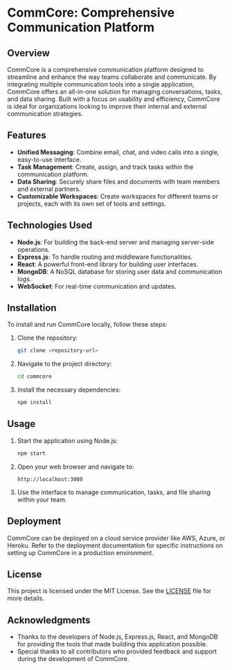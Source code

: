 
# CommCore: Comprehensive Communication Platform

## Overview

CommCore is a comprehensive communication platform designed to streamline and enhance the way teams collaborate and communicate. By integrating multiple communication tools into a single application, CommCore offers an all-in-one solution for managing conversations, tasks, and data sharing. Built with a focus on usability and efficiency, CommCore is ideal for organizations looking to improve their internal and external communication strategies.

## Features

- **Unified Messaging**: Combine email, chat, and video calls into a single, easy-to-use interface.
- **Task Management**: Create, assign, and track tasks within the communication platform.
- **Data Sharing**: Securely share files and documents with team members and external partners.
- **Customizable Workspaces**: Create workspaces for different teams or projects, each with its own set of tools and settings.

## Technologies Used

- **Node.js**: For building the back-end server and managing server-side operations.
- **Express.js**: To handle routing and middleware functionalities.
- **React**: A powerful front-end library for building user interfaces.
- **MongoDB**: A NoSQL database for storing user data and communication logs.
- **WebSocket**: For real-time communication and updates.

## Installation

To install and run CommCore locally, follow these steps:

1. Clone the repository:
   ```bash
   git clone <repository-url>
   ```
2. Navigate to the project directory:
   ```bash
   cd commcore
   ```
3. Install the necessary dependencies:
   ```bash
   npm install
   ```

## Usage

1. Start the application using Node.js:
   ```bash
   npm start
   ```
2. Open your web browser and navigate to:
   ```plaintext
   http://localhost:3000
   ```
3. Use the interface to manage communication, tasks, and file sharing within your team.

## Deployment

CommCore can be deployed on a cloud service provider like AWS, Azure, or Heroku. Refer to the deployment documentation for specific instructions on setting up CommCore in a production environment.

## License

This project is licensed under the MIT License. See the [LICENSE](LICENSE) file for more details.

## Acknowledgments

- Thanks to the developers of Node.js, Express.js, React, and MongoDB for providing the tools that made building this application possible.
- Special thanks to all contributors who provided feedback and support during the development of CommCore.
